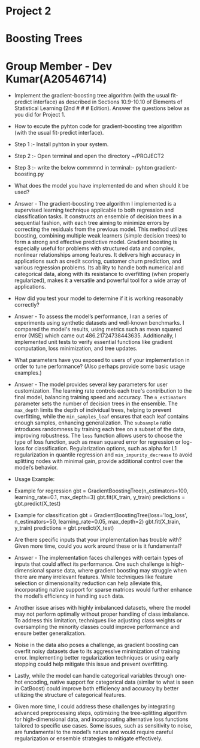 
# Project 2
# Boosting Trees
# Group Member - Dev Kumar(A20546714)
* Implement the gradient-boosting tree algorithm (with the usual fit-predict interface) as described in Sections 10.9-10.10 of Elements of Statistical Learning (2nd # # # Edition). Answer the questions below as you did for Project 1.

* How to excute the pyhton code for gradient-boosting tree algorithm (with the usual fit-predict interface).
* Step 1 :- Install pyhton in your system.
* Step 2 :- Open terminal and open the directory ~/PROJECT2
* Step 3 :- write the below commmnd in terminal:- pyhton gradient-boosting.py


* What does the model you have implemented do and when should it be used?
* Answer - The gradient-boosting tree algorithm I implemented is a supervised learning technique applicable to both regression and classification tasks. It constructs an ensemble of decision trees in a sequential fashion, with each tree aiming to minimize errors by correcting the residuals from the previous model. This method utilizes boosting, combining multiple weak learners (simple decision trees) to form a strong and effective predictive model. Gradient boosting is especially useful for problems with structured data and complex, nonlinear relationships among features. It delivers high accuracy in applications such as credit scoring, customer churn prediction, and various regression problems. Its ability to handle both numerical and categorical data, along with its resistance to overfitting (when properly regularized), makes it a versatile and powerful tool for a wide array of applications.


* How did you test your model to determine if it is working reasonably correctly?
* Answer - To assess the model’s performance, I ran a series of experiments using synthetic datasets and well-known benchmarks. I compared the model's results, using metrics such as mean squared error (MSE) which came out 486.21724738443635. Additionally, I implemented unit tests to verify essential functions like gradient computation, loss minimization, and tree updates.


* What parameters have you exposed to users of your implementation in order to tune performance? (Also perhaps provide some basic usage examples.)
* Answer - The model provides several key parameters for user customization. The learning rate controls each tree's contribution to the final model, balancing training speed and accuracy. The `n_estimators` parameter sets the number of decision trees in the ensemble. The `max_depth` limits the depth of individual trees, helping to prevent overfitting, while the `min_samples_leaf` ensures that each leaf contains enough samples, enhancing generalization. The `subsample` ratio introduces randomness by training each tree on a subset of the data, improving robustness. The `loss` function allows users to choose the type of loss function, such as mean squared error for regression or log-loss for classification. Regularization options, such as alpha for L1 regularization in quantile regression and `min_impurity_decrease` to avoid splitting nodes with minimal gain, provide additional control over the model’s behavior.

* Usage Example:
* Example for regression
gbt = GradientBoostingTree(n_estimators=100, learning_rate=0.1, max_depth=3)
gbt.fit(X_train, y_train)
predictions = gbt.predict(X_test)

* Example for classification
gbt = GradientBoostingTree(loss='log_loss', n_estimators=50, learning_rate=0.05, max_depth=2)
gbt.fit(X_train, y_train)
predictions = gbt.predict(X_test)


* Are there specific inputs that your implementation has trouble with? Given more time, could you work around these or is it fundamental?
* Answer - The implementation faces challenges with certain types of inputs that could affect its performance. One such challenge is high-dimensional sparse data, where gradient boosting may struggle when there are many irrelevant features. While techniques like feature selection or dimensionality reduction can help alleviate this, incorporating native support for sparse matrices would further enhance the model’s efficiency in handling such data.

* Another issue arises with highly imbalanced datasets, where the model may not perform optimally without proper handling of class imbalance. To address this limitation, techniques like adjusting class weights or oversampling the minority classes could improve performance and ensure better generalization. 

* Noise in the data also poses a challenge, as gradient boosting can overfit noisy datasets due to its aggressive minimization of training error. Implementing better regularization techniques or using early stopping could help mitigate this issue and prevent overfitting.

* Lastly, while the model can handle categorical variables through one-hot encoding, native support for categorical data (similar to what is seen in CatBoost) could improve both efficiency and accuracy by better utilizing the structure of categorical features.

* Given more time, I could address these challenges by integrating advanced preprocessing steps, optimizing the tree-splitting algorithm for high-dimensional data, and incorporating alternative loss functions tailored to specific use cases. Some issues, such as sensitivity to noise, are fundamental to the model’s nature and would require careful regularization or ensemble strategies to mitigate effectively.


